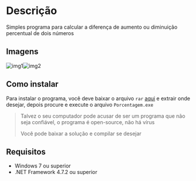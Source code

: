 # Descrição
Simples programa para calcular a diferença de aumento ou diminuição percentual de dois números

## Imagens
![img1](https://github.com/maydoc/Porcentagem/assets/70946246/9567613b-ba14-4abf-b5ad-5b3a1ab247f2)![img2](https://github.com/maydoc/Porcentagem/assets/70946246/a0c8a6a9-93db-4047-a7ee-fdbf66c3155f)

## Como instalar
Para instalar o programa, você deve baixar o arquivo `rar` [aqui](https://github.com/maydoc/Porcentagem/releases/download/1.0/Porcentagem.rar) e extrair onde desejar, depois procure e execute o arquivo `Porcentagem.exe`
> Talvez o seu computador pode acusar de ser um programa que não seja confiável, o programa é open-source, não há vírus
> 
> Você pode baixar a solução e compilar se desejar
## Requisitos
* Windows 7 ou superior
* .NET Framework 4.7.2 ou superior
